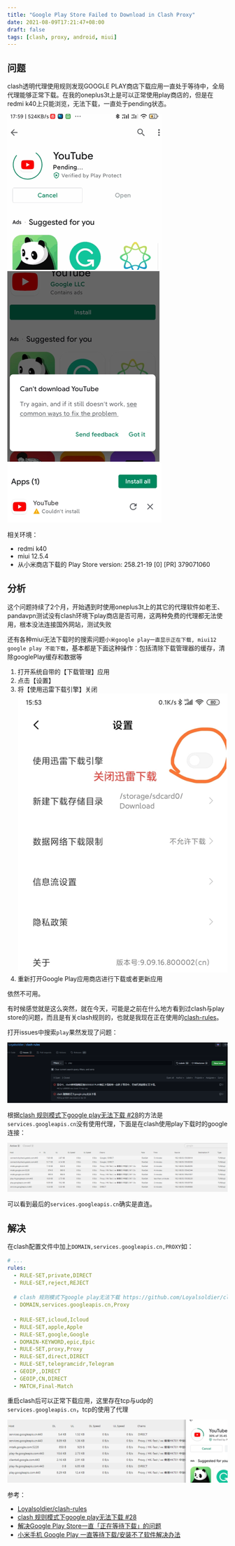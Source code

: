 ```yaml
---
title: "Google Play Store Failed to Download in Clash Proxy"
date: 2021-08-09T17:21:47+08:00
draft: false
tags: [clash, proxy, android, miui]
---
```


## 问题

clash透明代理使用规则发现GOOGLE PLAY商店下载应用一直处于等待中，全局代理能够正常下载。在我的oneplus3t上是可以正常使用play商店的，但是在redmi k40上只能浏览，无法下载，一直处于pending状态。

![](play-store-failed-to-download-in-clash-proxy/2021-08-09-18-06-18.gif)
![](play-store-failed-to-download-in-clash-proxy/2021-08-09-18-09-35.png)
![](play-store-failed-to-download-in-clash-proxy/2021-08-09-18-14-35.png)

相关环境：

- redmi k40
- miui 12.5.4
- 从小米商店下载的 Play Store version: 258.21-19 [0] [PR] 379071060

## 分析

这个问题持续了2个月，开始遇到时使用oneplus3t上的其它的代理软件如老王、pandavpn测试没有clash环境下play商店是否可用，这两种免费的代理都无法使用，根本没法连接国外网站，测试失败

还有各种miui无法下载时的搜索问题`小米google play一直显示正在下载, miui12 google play 不能下载`，基本都是下面这种操作：包括清除下载管理器的缓存，清除googlePlay缓存和数据等

1. 打开系统自带的【下载管理】应用
2. 点击【设置】
3. 将【使用迅雷下载引擎】关闭
    ![](play-store-failed-to-download-in-clash-proxy/2021-08-09-18-19-06.png)
4. 重新打开Google Play应用商店进行下载或者更新应用

依然不可用。

有时候感觉就是这么突然，就在今天，可能是之前在什么地方看到过clash与play store的问题，而且是有关clash规则的，也就是我现在正在使用的[clash-rules](https://github.com/Loyalsoldier/clash-rules)。

打开issues中搜索`play`果然发现了问题：

![](play-store-failed-to-download-in-clash-proxy/2021-08-09-19-13-51.png)

根据[clash 规则模式下google play无法下载 #28](https://github.com/Loyalsoldier/clash-rules/issues/28#issuecomment-829886733)的方法是`services.googleapis.cn`没有使用代理，下面是在clash使用play下载时的google连接：

![](play-store-failed-to-download-in-clash-proxy/2021-08-09-18-34-55.png)

可以看到最后的`services.googleapis.cn`确实是直连。

## 解决

在clash配置文件中加上`DOMAIN,services.googleapis.cn,PROXY`如：

```yml
# ...
rules:
  - RULE-SET,private,DIRECT
  - RULE-SET,reject,REJECT

  # clash 规则模式下google play无法下载 https://github.com/Loyalsoldier/clash-rules/issues/28
  - DOMAIN,services.googleapis.cn,Proxy

  - RULE-SET,icloud,Icloud
  - RULE-SET,apple,Apple
  - RULE-SET,google,Google
  - DOMAIN-KEYWORD,epic,Epic
  - RULE-SET,proxy,Proxy
  - RULE-SET,direct,DIRECT
  - RULE-SET,telegramcidr,Telegram
  - GEOIP,,DIRECT
  - GEOIP,CN,DIRECT
  - MATCH,Final-Match
```

重启clash后可以正常下载应用，这里存在tcp与udp的`services.googleapis.cn`，tcp的使用了代理

![](play-store-failed-to-download-in-clash-proxy/2021-08-09-18-44-36.png)

参考：

- [Loyalsoldier/clash-rules](https://github.com/Loyalsoldier/clash-rules)
- [clash 规则模式下google play无法下载 #28](https://github.com/Loyalsoldier/clash-rules/issues/28)
- [解决Google Play Store一直「正在等待下载」的问题](https://yueyue200830.github.io/2020/02/29/%E8%A7%A3%E5%86%B3Google-Play-Store%E4%B8%80%E7%9B%B4%E3%80%8C%E6%AD%A3%E5%9C%A8%E7%AD%89%E5%BE%85%E4%B8%8B%E8%BD%BD%E3%80%8D%E7%9A%84%E9%97%AE%E9%A2%98/)
- [小米手机 Google Play 一直等待下载/安装不了软件解决办法](http://www.chinacion.cn/article/8209.html)
